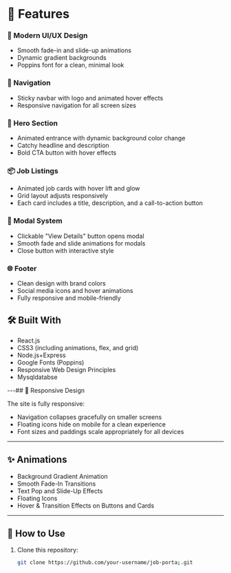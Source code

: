 # 🚀 Features

### 🌈 Modern UI/UX Design
- Smooth fade-in and slide-up animations
- Dynamic gradient backgrounds
- Poppins font for a clean, minimal look

### 🧭 Navigation
- Sticky navbar with logo and animated hover effects
- Responsive navigation for all screen sizes

### 🎯 Hero Section
- Animated entrance with dynamic background color change
- Catchy headline and description
- Bold CTA button with hover effects

### 📦 Job Listings
- Animated job cards with hover lift and glow
- Grid layout adjusts responsively
- Each card includes a title, description, and a call-to-action button

### 🧲 Modal System
- Clickable "View Details" button opens modal
- Smooth fade and slide animations for modals
- Close button with interactive style

### 🌐 Footer
- Clean design with brand colors
- Social media icons and hover animations
- Fully responsive and mobile-friendly

## 🛠️ Built With

- React.js
- CSS3 (including animations, flex, and grid)
- Node.js+Express
- Google Fonts (Poppins)
- Responsive Web Design Principles
- Mysqldatabse

---## 📱 Responsive Design

The site is fully responsive:
- Navigation collapses gracefully on smaller screens
- Floating icons hide on mobile for a clean experience
- Font sizes and paddings scale appropriately for all devices

---

## ✨ Animations

- Background Gradient Animation
- Smooth Fade-In Transitions
- Text Pop and Slide-Up Effects
- Floating Icons
- Hover & Transition Effects on Buttons and Cards

---

## 📌 How to Use

1. Clone this repository:
   ```bash
   git clone https://github.com/your-username/job-porta;.git